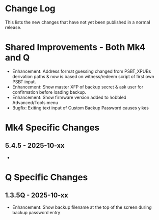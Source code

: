 # Change Log

This lists the new changes that have not yet been published in a normal release.

# Shared Improvements - Both Mk4 and Q

- Enhancement: Address format guessing changed from PSBT_XPUBs derivation paths & now is based on witness/redeem script of first own PSBT input.
- Enhancement: Show master XFP of backup secret & ask user for confirmation before loading backup.
- Enhancement: Show firmware version added to hobbled Advanced/Tools menu
- Bugfix: Exiting text input of Custom Backup Password causes yikes

# Mk4 Specific Changes

## 5.4.5 - 2025-10-xx

- 

# Q Specific Changes

## 1.3.5Q - 2025-10-xx

- Enhancement: Show backup filename at the top of the screen during backup password entry


